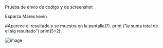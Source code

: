 Prueba de envio de codigo y de screenshot

Esparza Mares kevin 

#Aperece el resultado y se muestra en la pantalla(7).
print ("la suma total de el sig resultado")
print(5+2) 

![image](https://github.com/user-attachments/assets/31fabea3-f7dd-439e-835d-e2bceca5cba4)
